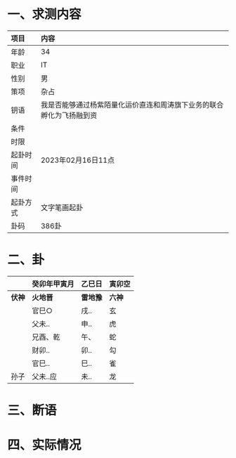 # 一、求测内容
|项目|内容|
|:-|:-|
|年龄|34|
|职业|IT|
|性别|男|
|策项|杂占|
|钥语|我是否能够通过杨紫陌量化运价直连和周涛旗下业务的联合孵化为飞扬融到资|
|条件||
|时限||
|起卦时间|2023年02月16日11点|
|事件时间||
|起卦方式|文字笔画起卦|
|卦码|386卦|

# 二、卦
||癸卯年甲寅月|乙巳日|寅卯空|
|:-|:-|:-|:-|
|**伏神**|**火地晋**|**雷地豫**|**六神**|
||官巳○|戌..|玄|
||父未..|申..|虎|
||兄酉、乾|午、|蛇|
||财卯..|卯..|勾|
||官巳..|巳..|雀|
|孙子|父未..应|未..|龙|


# 三、断语

# 四、实际情况